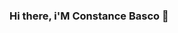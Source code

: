 ### Hi there, i'M Constance Basco 👋

<!--
**C-Basco/C-Basco** is a ✨ _special_ ✨ repository because its `README.md` (this file) appears on your GitHub profile.

I'm a self taught data enthusiest who is trying to grow their data analytical skills. I have a interest in data analytics but enjoy all tings data such as learning about 
Machine Learning and building ML models and running perdictive analysis. When I'm not learning and working I enjoy:

- :video_game: Playing Video Games (trying to beat Elden Ring) 
- :clapper: Video Editing 
- :books: Reading
